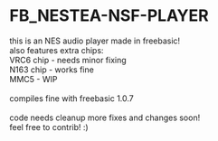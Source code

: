 # FB_NESTEA-NSF-PLAYER

this is an NES audio player made in freebasic!
<br/>
also features extra chips:
<br/>
VRC6 chip - needs minor fixing
<br/>
N163 chip - works fine
<br/>
MMC5 - WIP
<br/>
<br/>
compiles fine with freebasic 1.0.7
<br/>
<br/>
code needs cleanup more fixes and changes soon!
<br/>
feel free to contrib! :)

